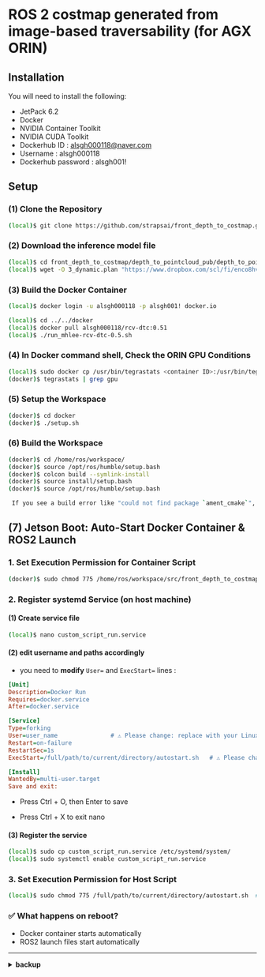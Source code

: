 # ROS 2 costmap generated from image-based traversability  (for AGX ORIN)
## Installation

You will need to install the following:
- JetPack 6.2
- Docker
- NVIDIA Container Toolkit
- NVIDIA CUDA Toolkit
- Dockerhub ID : alsgh000118@naver.com
- Username : alsgh000118
- Dockerhub password : alsgh001!


## Setup

### (1) Clone the Repository

```bash
(local)$ git clone https://github.com/strapsai/front_depth_to_costmap.git
```



### (2) Download the inference model file
```bash
(local)$ cd front_depth_to_costmap/depth_to_pointcloud_pub/depth_to_pointcloud_pub/
(local)$ wget -O 3_dynamic.plan "https://www.dropbox.com/scl/fi/enco8hvk3g8625k0ql0er/3_dynamic.plan?rlkey=v3qt0anisfueyehx6y2due8e3&st=8szhpe7g&dl=1" 
```

### (3) Build the Docker Container
```bash
(local)$ docker login -u alsgh000118 -p alsgh001! docker.io
```

```bash
(local)$ cd ../../docker
(local)$ docker pull alsgh000118/rcv-dtc:0.51
(local)$ ./run_mhlee-rcv-dtc-0.5.sh
```

### (4) In Docker command shell, Check the ORIN GPU Conditions
```bash
(local)$ sudo docker cp /usr/bin/tegrastats <container ID>:/usr/bin/tegrastats
(docker)$ tegrastats | grep gpu
```


### (5) Setup the Workspace

```bash
(docker)$ cd docker
(docker)$ ./setup.sh
```


### (6) Build the Workspace

```bash
(docker)$ cd /home/ros/workspace/
(docker)$ source /opt/ros/humble/setup.bash
(docker)$ colcon build --symlink-install
(docker)$ source install/setup.bash
(docker)$ source /opt/ros/humble/setup.bash

 If you see a build error like "could not find package `ament_cmake`", run `source /opt/ros/humble/setup.bash` and try building again.
```




## (7) Jetson Boot: Auto-Start Docker Container & ROS2 Launch

### 1. Set Execution Permission for Container Script

```bash
(docker)$ sudo chmod 775 /home/ros/workspace/src/front_depth_to_costmap/docker/autostart_in_container.sh
```


### 2. Register systemd Service (on host machine)

#### (1) Create service file

```bash
(local)$ nano custom_script_run.service
```

#### (2) edit username and paths accordingly 

- you need to **modify** `User=` and `ExecStart=` lines :

```ini
[Unit]
Description=Docker Run
Requires=docker.service
After=docker.service

[Service]
Type=forking
User=user_name               # ⚠️ Please change: replace with your Linux username
Restart=on-failure
RestartSec=1s
ExecStart=/full/path/to/current/directory/autostart.sh   # ⚠️ Please change: replace with the absolute path to your autostart.sh script

[Install]
WantedBy=multi-user.target
Save and exit:
```

- Press Ctrl + O, then Enter to save

- Press Ctrl + X to exit nano

#### (3) Register the service

```bash
(local)$ sudo cp custom_script_run.service /etc/systemd/system/
(local)$ sudo systemctl enable custom_script_run.service
```


### 3. Set Execution Permission for Host Script

```bash
(local)$ sudo chmod 775 /full/path/to/current/directory/autostart.sh  # ⚠️ please change the directory

```


### ✅ What happens on reboot?

- Docker container starts automatically  
- ROS2 launch files start automatically

---

<details>
<summary><strong>backup</strong></summary>

<br>


# ROS 2 costmap generated from image-based traversability  (for AGX ORIN)

**Status**: 🚧 Under Development  
---

## Installation

You will need to install the following:
- JetPack 6.2
- Docker
- NVIDIA Container Toolkit
- NVIDIA CUDA Toolkit
- Dockerhub ID : alsgh000118@naver.com
- Username : alsgh000118
- Dockerhub password : alsgh001!

## Setup

### (1) Clone the Repository

```bash
(local)$ git clone https://github.com/strapsai/front_depth_to_costmap.git
```



### (2) Build the Docker Container
```bash
(local)$ docker login -u <Username> -p <Password> docker.io
```

```bash
(local)$ cd depth_to_elevation_map/docker
(local)$ docker pull alsgh000118/rcv-dtc:0.51
(local)$ ./run_mhlee-rcv-dtc-0.5.sh
```

### (3) In Docker command shell, Check the ORIN GPU Conditions
```bash
(local)$ sudo docker cp /usr/bin/tegrastats <container ID>:/usr/bin/tegrastats
(docker)$ tegrastats | grep gpu
```


### (4) Setup the Workspace

```bash
(docker)$ cd docker
(docker)$ ./setup.sh
```

<details>
<summary><strong>(4-1) Errors During Installation in Docker Environment</strong></summary>

(docker)

- If simple-parsing install error (Already applied, May. 29. 2025)
  ```bash
  ERROR: Cannot locate rosdep definition for simple-parsing
  This error is caused by [ Filename:, Line: ]
  This code was commented.
  ```

- ament_python install error (Already applied, May. 29. 2025)
  ```bash
  ERROR: Cannot locate rosdep definition for ament_python
  The error was resolved by commenting out ament_python in the package.xml of the depth_to_pointcloud_pub package.
  This error is caused by [ Filename: depth_to_elevation_map/depth_to_pointcloud_pub/package.xml, Line: 10~12 ]
  This code was commented.
  ```

- Gazebo package install error (Already applied, May. 29. 2025)
  ```bash
  This error can be resolved by modifying setup.sh as follows:
  rosdep install --from-paths src --ignore-src -y -r --rosdistro humble --skip-keys="gazebo_ros_pkgs ros-humble-gazebo-ros-pkgs"
  ```

</details>


### (5) Build the Workspace

```bash
(docker)$ cd /home/ros/workspace/
(docker)$ source /opt/ros/humble/setup.bash
(docker)$ colcon build --symlink-install
(docker)$ source install/setup.bash
(docker)$ source /opt/ros/humble/setup.bash

 If you see a build error like "could not find package `ament_cmake`", run `source /opt/ros/humble/setup.bash` and try building again.
```



## Running the Demo


### TERMINAL 1. Play the `.mcap` data in Local or Docker
<s> docker cp <host_path> elevation_mapping_cupy:/home/ros/workspace/src/elevation_mapping_cupy/ </s>

Before run the .mcap file, you should install following package.
```bash
(local or docker)$ sudo apt update
(local or docker)$ sudo apt install ros-humble-rosbag2-storage-mcap

# if you use [local], you should install following package.
(local)$ sudo apt update
(local)$ sudo apt install ros-humble-rmw-cyclonedds-cpp

(local or docker)$ export RMW_IMPLEMENTATION=rmw_cyclonedds_cpp
(local or docker)$ source /opt/ros/humble/setup.bash
(local or docker)$ ros2 bag play data.mcap
```

### TERMINAL 2. Launch the `elevation_mapping_cupy` node

In the terminal where you built the workspace, 
```bash
(docker)$ export RMW_IMPLEMENTATION=rmw_cyclonedds_cpp
(docker)$ ros2 launch elevation_mapping_cupy elevation_mapping_cupy.launch.py
```

### TERMINAL 3. Launch the `traversability_to_occupancygrid` node inside the container

Convert frontleft, frontright depth data into merged point cloud.

Run `setup.bash` only on the first try.

```bash
(local)$ docker exec -it front_depth_costmap bash
(docker)$ cd /home/ros/workspace/
(docker)$ source install/setup.bash 
(docker)$ source /opt/ros/humble/setup.bash
(docker)$ export RMW_IMPLEMENTATION=rmw_cyclonedds_cpp
(docker)$ ros2 launch depth_to_pointcloud_pub traversability_to_occupancygrid.launch.py


```




### (Option) (Fourth terminal) play the 'image'

To play the image synchronized with the rosbag, run:

```bash
docker exec -it elevation_mapping_cupy bash
python3 image_play.py
```


## Elevation Mapping Cupy Setting

### 1. Single Pointcloud Mode

To enable single pointcloud mode, set the following parameter to true.

To accumulate pointclouds over time, set it to false instead:
```yaml
clear_map_before_update: true # or false
```

in the configuration file:

```
/home/ros/workspace/src/elevation_mapping_cupy/elevation_mapping_cupy/config/core/core_param.yaml
```


## ⚠️ Notes
### 1. If "ros2 topic list" shows the topics but "ros2 topic echo <topic/name>" prints nothing (possibly due to communication issues)
- In the author's case, this was resolved by, 
```
(local) sudo apt update
(local) sudo apt install ros-humble-rmw-cyclonedds-cpp
(local or docker) export RMW_IMPLEMENTATION=rmw_cyclonedds_cpp
```
You can replace rmw_cyclonedds_cpp with another implementation like rmw_fastrtps_cpp, depending on your environment.

### 2. If gridmap is not available in the local RViz:
Install the grid map plugin with:

```
(local) sudo apt update
(local) sudo apt install ros-humble-grid-map-rviz-plugin
```

### 3. XAUTH Configuration Commented Out

During `docker run`, XAUTH-related errors frequently occurred,  
so the corresponding configuration was commented out in the script.

If you plan to use GUI tools such as RViz in the future,  
I recommend to **uncomment** the following section and try again:

```bash
XSOCK=/tmp/.X11-unix
XAUTH=/tmp/.docker.xauth
if [ ! -f $XAUTH ]
then
    touch $XAUTH
    xauth_list=$(xauth nlist :0 | sed -e 's/^..../ffff/')
    xauth nlist $DISPLAY | sed -e 's/^..../ffff/' | xauth -f $XAUTH nmerge -
    chmod a+r $XAUTH
fi
```

Also, make sure to **add the following options** to the `RUN_COMMAND`:

```bash
# If using GUI tools, add the following:
  --volume=$XSOCK:$XSOCK:rw \
  --volume=$XAUTH:$XAUTH:rw \
  --env="QT_X11_NO_MITSHM=1" \
  --env="XAUTHORITY=$XAUTH" \
  --env="DISPLAY=$DISPLAY" \

</details>
